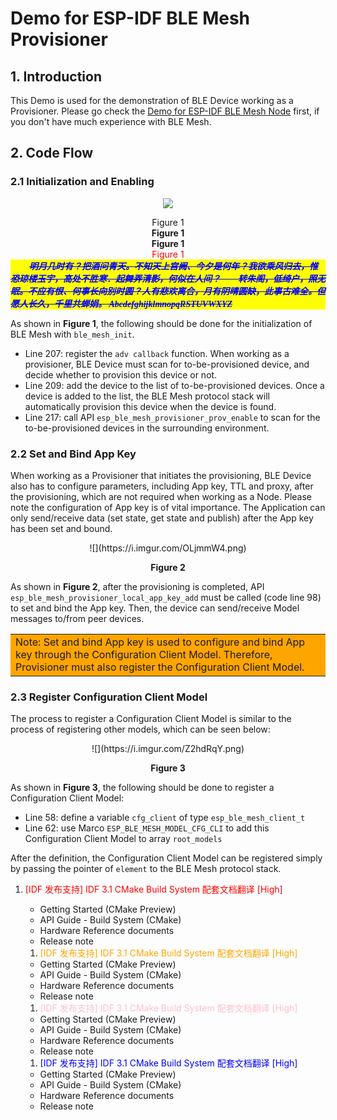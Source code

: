 
# Demo for ESP-IDF BLE Mesh Provisioner

## 1. Introduction

This Demo is used for the demonstration of BLE Device working as a Provisioner. Please go check the [Demo for ESP-IDF BLE Mesh Node](../ble_mesh_node/README.md) first, if you don't have much experience with BLE Mesh.

## 2. Code Flow

### 2.1 Initialization and Enabling

<center>

![](https://i.imgur.com/l3xoiba.png)

</center>

<div align="center"> Figure 1</div>  
<div align="center"> <b>Figure 1</b> </div>  
<div align="center"> <div style="font-weight:bold;">Figure 1</div></div>  
<div style="font:bold; text-align:center; color:red "> Figure 1</div>  

<div style="text-align:left; text-decoration:line-through blink; text-indent:30px; 
text-transform:capitalize;color:Blue; font:bold italic 14px 宋体; background-color:Yellow"> 
明月几时有？把酒问青天。不知天上宫阙、今夕是何年？我欲乘风归去，惟恐琼楼玉宇，高处不胜寒．起舞弄清影，何似在人间？　　转朱阁，低绮户，照无眠。不应有恨、何事长向别时圆？人有悲欢离合，月有阴晴圆缺，此事古难全。但愿人长久，千里共蝉娟。 
abcdefghijklmnopqRSTUVWXYZ 
</div> 

As shown in **Figure 1**, the following should be done for the initialization of BLE Mesh with `ble_mesh_init`.

- Line 207: register the `adv callback` function. When working as a provisioner, BLE Device must scan for to-be-provisioned device, and decide whether to provision this device or not.
- Line 209: add the device to the list of to-be-provisioned devices. Once a device is added to the list, the BLE Mesh protocol stack will automatically provision this device when the device is found.
- Line 217: call API `esp_ble_mesh_provisioner_prov_enable` to scan for the to-be-provisioned devices in the surrounding environment.

### 2.2 Set and Bind App Key

When working as a Provisioner that initiates the provisioning, BLE Device also has to configure parameters, including App key, TTL and proxy, after the provisioning, which are not required when working as a Node. Please note the configuration of App key is of vital importance. The Application can only send/receive data (set state, get state and publish) after the App key has been set and bound.

<center>
![](https://i.imgur.com/OLjmmW4.png)

**Figure 2**

</center>

As shown in **Figure 2**, after the provisioning is completed, API `esp_ble_mesh_provisioner_local_app_key_add` must be called (code line 98) to set and bind the App key. Then, the device can send/receive Model messages to/from peer devices.

<table><tr><td bgcolor=orange> Note: Set and bind App key is used to configure and bind App key through the Configuration Client Model. Therefore, Provisioner must also register the Configuration Client Model. </td></tr></table>

### 2.3 Register Configuration Client Model

The process to register a Configuration Client Model is similar to the process of registering other models, which can be seen below:

<center>
![](https://i.imgur.com/Z2hdRqY.png)

**Figure 3**

</center>

As shown in **Figure 3**, the following should be done to register a Configuration Client Model:

- Line 58: define a variable `cfg_client` of type `esp_ble_mesh_client_t`
- Line 62: use Marco `ESP_BLE_MESH_MODEL_CFG_CLI` to add this Configuration Client Model to array `root_models`

After the definition, the Configuration Client Model can be registered simply by passing the pointer of `element` to the BLE Mesh protocol stack.


1. <font color=red> [IDF 发布支持] IDF 3.1 CMake Build System 配套文档翻译 [High] </font>
	- Getting Started (CMake Preview)
	- API Guide - Build System (CMake)
	- Hardware Reference documents
	- Release note

	
	1. <font color=orange> [IDF 发布支持] IDF 3.1 CMake Build System 配套文档翻译 [High] </font>
	- Getting Started (CMake Preview)
	- API Guide - Build System (CMake)
	- Hardware Reference documents
	- Release note
	
	1. <font color=pink> [IDF 发布支持] IDF 3.1 CMake Build System 配套文档翻译 [High] </font>
	- Getting Started (CMake Preview)
	- API Guide - Build System (CMake)
	- Hardware Reference documents
	- Release note
	
	1. <font color=blue> [IDF 发布支持] IDF 3.1 CMake Build System 配套文档翻译 [High] </font>
	- Getting Started (CMake Preview)
	- API Guide - Build System (CMake)
	- Hardware Reference documents
	- Release note